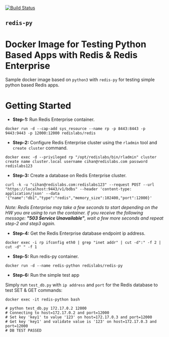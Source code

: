 [![Build Status](https://travis-ci.org/RedisLabs/DockerHub.svg?branch=master)](https://travis-ci.org/RedisLabs/DockerHub)

## ```redis-py``` 
# Docker Image for Testing Python Based Apps with Redis & Redis Enterprise
Sample docker image based on ```python3``` with ```redis-py``` for testing simple python based Redis apps. 

# Getting Started
* **Step-1:** Run Redis Enterprise container.

```docker run -d --cap-add sys_resource --name rp -p 8443:8443 -p 9443:9443 -p 12000:12000 redislabs/redis```

* **Step-2:** Configure Redis Enterprise cluster using the ```rladmin``` tool and ```create cluster``` command.

```docker exec -d --privileged rp "/opt/redislabs/bin/rladmin" cluster create name cluster.local username cihan@redislabs.com password redislabs123```

* **Step-3:** Create a database on Redis Enterprise cluster.

```curl -k -u "cihan@redislabs.com:redislabs123" --request POST --url "https://localhost:9443/v1/bdbs" --header 'content-type: application/json' --data '{"name":"db1","type":"redis","memory_size":102400,"port":12000}'```

_Note: Redis Enterprise may take a few seconds to start depending on the HW you are using to run the container. if you receive the following message: **"503 Service Unavailable"**, wait a few more seconds and repeat step-2 and step3 again._

* **Step-4:** Get the Redis Enterprise database endpoint ip address.

```docker exec -i rp ifconfig eth0 | grep "inet addr" | cut -d":" -f 2 | cut -d" " -f 1```

* **Step-5:** Run redis-py container.

```docker run -d --name redis-python redislabs/redis-py```

* **Step-6:** Run the simple test app

Simply run ```test_db.py``` with ```ip address``` and ```port``` for the Redis database to test SET & GET commands:

```
docker exec -it redis-python bash

# python test_db.py 172.17.0.2 12000
# Connecting to host=172.17.0.2 and port=12000
# Set key 'key1' to value '123' on host=172.17.0.3 and port=12000
# Get key 'key1' and validate value is '123' on host=172.17.0.3 and port=12000
# DB TEST PASSED
```
